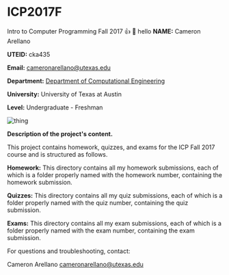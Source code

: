 # ICP2017F
Intro to Computer Programming Fall 2017 :+1: :rocket:
hello
**NAME:** Cameron Arellano 

**UTEID:** cka435

**Email:** cameronarellano@utexas.edu

**Department:** [Department of Computational Engineering](http://www.ae.utexas.edu/undergraduate/computational-undergrad-program)

**University:** University of Texas at Austin

**Level:** Undergraduate - Freshman

![thing](https://pbs.twimg.com/profile_images/649316673472692224/1PoSTWpK.png)

**Description of the project's content.**

This project contains homework, quizzes, and exams for the ICP Fall 2017 course and is structured as follows.

   __Homework:__ 
   This directory contains all my homework submissions, each of which is a folder properly named with the homework number, containing the homework submission.

   __Quizzes:__ This directory contains all my quiz submissions, each of which is a folder properly named with the quiz number, containing the quiz submission.

   __Exams:__ This directory contains all my exam submissions, each of which is a folder properly named with the exam number, containing the exam submission.

For questions and troubleshooting, contact:

Cameron Arellano
cameronarellano@utexas.edu
